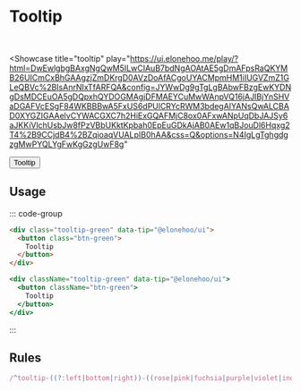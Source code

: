 # Tooltip

<br />

<Showcase
  title="tooltip"
  play="https://ui.elonehoo.me/play/?html=DwEwlgbgBAxgNgQwM5ILwCIAuB7bdNgAOAtAE5gDmAFpsRaQKYMB26UICmCxBhGAAgzjZmDKrgD0AVzDoAfACgoUYACMpmHM1iIUGVZmZ1GLeQBVc%2BIsAnrNIxTfARFQA&config=JYWwDg9gTgLgBAbwFBzgEwKYDNgDsMDCEuOA5gDQpxhQYDOGMAgjDFMAEYCuMwWAnpVQ16jAJIBjYnSHVaDGAFVcESgF84WKBBBwA5FxUS6dPUlCRYcRWM3bdegAIYANsQwALCBAD0XYGZIGAAelvCYWACGXC7h2HiExGQAFMjC8ox0AFxwANpUqDbJAJSy6aJKKiVlchUsbJw8fPzVBbUKktKpbah0EpEuGDkAjAB0AEw1qBJouDl6Hqxg2T4%2B9CCjdB4%2BZqioaqVUALpIB0hAA&css=Q&options=N4IgLgTghgdgzgMwPYQLYgFwKgGzgUwF8g"
>
  <div class="space-center">
    <div class="tooltip-green" data-tip="@elonehoo/ui">
      <button class="btn-green">
        Tooltip
      </button>
    </div>
  </div>
</Showcase>


## Usage

::: code-group

```html [HTML]
<div class="tooltip-green" data-tip="@elonehoo/ui">
  <button class="btn-green">
    Tooltip
  </button>
</div>
```

```jsx [JSX]
<div className="tooltip-green" data-tip="@elonehoo/ui">
  <button className="btn-green">
    Tooltip
  </button>
</div>
```

:::

## Rules

```ts
/^tooltip-((?:left|bottom|right))-((rose|pink|fuchsia|purple|violet|indigo|blue|sky|cyan|teal|emerald|green|lime|yellow|amber|orange|red|gray|slate|zinc|neutral|stone|light|dark|lightblue|warmgray|truegray|coolgray|bluegray))$/
```
